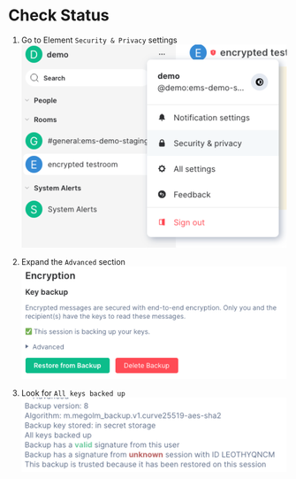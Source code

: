 # Check Status

1. Go to Element `Security & Privacy` settings  
![](images/Screen%20Shot%202020-07-30%20at%203.02.07%20PM.png)

1. Expand the `Advanced` section  
![](images/Screen%20Shot%202020-09-17%20at%205.12.57%20PM.png)

1. Look for `All keys backed up`  
![](images/Screen%20Shot%202020-09-17%20at%205.14.42%20PM.png)
